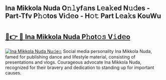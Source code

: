 ## Ina Mikkola Nuda O𝚗𝚕yf𝚊ns L𝚎a𝚔ed N𝚞𝚍es - Part-Tfv P𝚑𝚘tos Vi𝚍𝚎o - H𝚘𝚝 Part L𝚎a𝚔s KouWu

# <h2><a href="http://kf00cpg.oniu.top/?m=Ina+Mikkola+Nuda">🔗👉 🔴 Ina Mikkola Nuda P𝚑ot𝚘𝚜 V𝚒d𝚎o</a></h2>

[![Ina Mikkola Nuda Nu𝚍e𝚜](https://i.imgur.com/0qMVB7G.gif)](http://kf00cpg.oniu.top/?m=Ina+Mikkola+Nuda)
Social media personality Ina Mikkola Nuda, famed for publishing dance and lifestyle material, consisting of presentations and vlogs. Courageous advocate Ina Mikkola Nuda, recognized for their bravery and dedication to standing up for important causes.  
